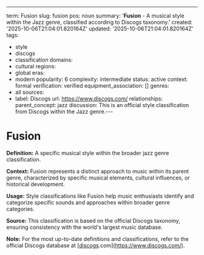 ---
term: Fusion
slug: fusion
pos: noun
summary: '**Fusion** - A musical style within the Jazz genre, classified according
  to Discogs taxonomy.'
created: '2025-10-06T21:04:01.820164Z'
updated: '2025-10-06T21:04:01.820164Z'
tags:
- style
- discogs
- classification
domains:
- cultural
regions:
- global
eras:
- modern
popularity: 6
complexity: intermediate
status: active
context: formal
verification: verified
equipment_association: []
genres:
- all
sources:
- label: Discogs
  url: https://www.discogs.com/
relationships:
  parent_concept: jazz
discussion: This is an official style classification from Discogs within the Jazz
  genre.---

# Fusion

**Definition:** A specific musical style within the broader jazz genre classification.

**Context:** Fusion represents a distinct approach to music within its parent genre, characterized by specific musical elements, cultural influences, or historical development.

**Usage:** Style classifications like Fusion help music enthusiasts identify and categorize specific sounds and approaches within broader genre categories.

**Source:** This classification is based on the official Discogs taxonomy, ensuring consistency with the world's largest music database.

**Note:** For the most up-to-date definitions and classifications, refer to the official Discogs database at [[discogs](../d/discogs.md).com](https://www.discogs.com/).